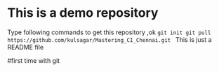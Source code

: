 # This is a demo repository

Type following commands to get this repository ,ok
`
git init
git pull https://github.com/kulsagar/Mastering_CI_Chennai.git 
`
This is just a README file

#first time with git


